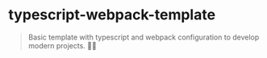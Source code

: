 # typescript-webpack-template
> Basic template with typescript and webpack configuration to develop modern projects. 📝😎
